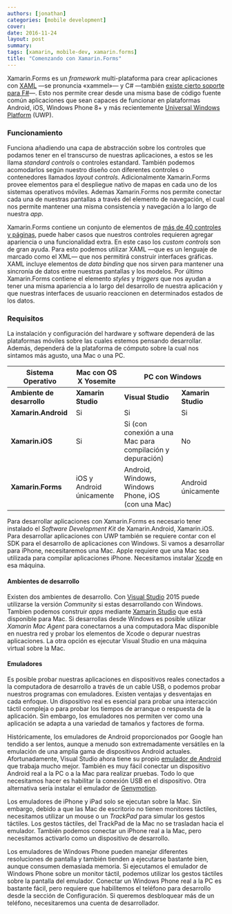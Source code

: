 ```yaml
---
authors: [jonathan]
categories: [mobile development]
cover:
date: 2016-11-24
layout: post
summary:
tags: [xamarin, mobile-dev, xamarin.forms]
title: "Comenzando con Xamarin.Forms"
---
```


Xamarin.Forms es un _framework_ multi-plataforma para crear aplicaciones con [XAML](https://msdn.microsoft.com/en-us/library/cc295302.aspx) —se pronuncia «xammel»— y C# —también [existe cierto soporte para F#](http://www.charlespetzold.com/blog/2015/10/Writing-Xamarin-Forms-Apps-in-FSharp.html)—. Esto nos permite crear desde una misma base de código fuente común aplicaciones que sean capaces de funcionar en plataformas Android, iOS, Windows Phone 8+ y más recientemente [Universal Windows Platform](https://msdn.microsoft.com/en-us/windows/uwp/get-started/whats-a-uwp) (UWP).<!-- more -->

### Funcionamiento

Funciona añadiendo una capa de abstracción sobre los controles que podamos tener en el transcurso de nuestras aplicaciones, a estos se les llama _standard controls_ o controles estandard. También podemos acomodarlos según nuestro diseño con diferentes controles o contenedores llamados _layout controls_. Adicionalmente Xamarin.Forms provee elementos para el despliegue nativo de mapas en cada uno de los sistemas operativos móviles. Ademas Xamarin.Forms nos permite conectar cada una de nuestras pantallas a través del elemento de navegación, el cual nos permite mantener una misma consistencia y navegación a lo largo de nuestra _app_.

Xamarin.Forms contiene un conjunto de elementos de [más de 40 controles y páginas](https://developer.xamarin.com/guides/xamarin-forms/controls/), puede haber casos que nuestros controles requieren agregar apariencia o una funcionalidad extra. En este caso los _custom controls_ son de gran ayuda. Para esto podemos utilizar XAML —que es un lenguaje de marcado como el XML— que nos permitirá construir interfaces gráficas. XAML incluye elementos de _data binding_ que nos sirven para mantener una sincronía de datos entre nuestras pantallas y los modelos. Por último Xamarin.Forms contiene el elemento _styles_ y _triggers_ que nos ayudan a tener una misma apariencia a lo largo del desarrollo de nuestra aplicación y que nuestras interfaces de usuario reaccionen en determinados estados de los datos.

<!-- <figure>
	<a href="https://github.com/xamarinhq/app-evolve" target="_blank">
		<img src="https://www.dropbox.com/s/jvex4w9ulnnniul/DeepLinkFlow.jpg?raw=1" alt="Xamarin Evolve 2016 Mobile App">
	</a>
	<figcaption>Xamarin Evolve 2016 Mobile App: Demostración de una aplicación hecha con Xamarin.Forms</figcaption>
</figure> -->

### Requisitos

La instalación y configuración del hardware y software dependerá de las plataformas móviles sobre las cuales estemos pensando desarrollar. Además, dependerá de la plataforma de cómputo sobre la cual nos sintamos más agusto, una Mac o una PC.

<table class="tbl tbl-responsive">
	<thead>
		<tr>
			<th>
				Sistema Operativo
			</th>
			<th>
				Mac con OS X Yosemite
			</th>
			<th colspan="2">
				PC con Windows
			</th>
		</tr>
	</thead>
	<tbody>
		<tr>
			<td>
				<b>Ambiente de desarrollo</b>
			</td>
			<td>
				<b>Xamarin Studio</b>
			</td>
			<td>
				<b>Visual Studio</b>
			</td>
			<td>
				<b>Xamarin Studio</b>
			</td>
		</tr>
		<tr>
			<td>
				<b>Xamarin.Android</b>
			</td>
			<td>
				Si
			</td>
			<td>
				Si
			</td>
			<td>
				Si
			</td>
		</tr>
		<tr>
			<td>
				<b>Xamarin.iOS</b>
			</td>
			<td>
				Si
			</td>
			<td>
				Si (con conexión a una Mac para compilación y depuración)
			</td>
			<td>
				No
			</td>
		</tr>
		<tr>
			<td>
				<b>Xamarin.Forms</b>
			</td>
			<td>
				iOS y Android únicamente
			</td>
			<td>
				Android, Windows, Windows Phone, iOS (con una Mac)
			</td>
			<td>
				Android
únicamente
			</td>
		</tr>
	</tbody>
</table>

Para desarrollar aplicaciones con Xamarin.Forms es necesario tener instalado el _Software Development Kit_ de Xamarin.Android, Xamarin.iOS. Para desarrollar aplicaciones con UWP también se requiere contar con el SDK para el desarrollo de aplicaciones con Windows. Si vamos a desarrollar para iPhone, necesitaremos una Mac. Apple requiere que una Mac sea utilizada para compilar aplicaciones iPhone. Necesitamos instalar [Xcode](https://developer.apple.com/xcode/) en esa máquina.

#### Ambientes de desarrollo

Existen dos ambientes de desarrollo. Con [Visual Studio](https://www.visualstudio.com/) 2015 puede utilizarse la versión _Community_ si estas desarrollando con Windows. Tambien podemos construir _apps_ mediante [Xamarin Studio](https://www.xamarin.com/studio) que está disponible para Mac. Si desarrollas desde Windows es posible utilizar _Xamarin Mac Agent_ para conectarnos a una computadora Mac disponible en nuestra red y probar los elementos de Xcode o depurar nuestras aplicaciones. La otra opción es ejecutar Visual Studio en una máquina virtual sobre la Mac.

#### Emuladores

Es posible probar nuestras aplicaciones en dispositivos reales conectados a la computadora de desarrollo a través de un cable USB, o podemos probar nuestros programas con emuladores. Existen ventajas y desventajas en cada enfoque. Un dispositivo real es esencial para probar una interacción táctil compleja o para probar los tiempos de arranque o respuesta de la aplicación. Sin embargo, los emuladores nos permiten ver como una aplicación se adapta a una variedad de tamaños y factores de forma.

Históricamente, los emuladores de Android proporcionados por Google han tendido a ser lentos, aunque a menudo son extremadamente versátiles en la emulación de una amplia gama de dispositivos Android actuales. Afortunadamente, Visual Studio ahora tiene su propio [emulador de Android](https://www.visualstudio.com/vs/msft-android-emulator/) que trabaja mucho mejor. También es muy fácil conectar un dispositivo Android real a la PC o a la Mac para realizar pruebas. Todo lo que necesitamos hacer es habilitar la conexión USB en el dispositivo. Otra alternativa sería instalar el emulador de [Genymotion](https://www.genymotion.com/).

Los emuladores de iPhone y iPad solo se ejecutan sobre la Mac. Sin embargo, debido a que las Mac de escritorio no tienen monitores táctiles, necesitamos utilizar un mouse o un _TrackPad_ para simular los gestos táctiles. Los gestos táctiles, del TrackPad de la Mac no se trasladan hacia el emulador. También podemos conectar un iPhone real a la Mac, pero necesitamos activarlo como un dispositivo de desarrollo.

Los emuladores de Windows Phone pueden manejar diferentes resoluciones de pantalla y también tienden a ejecutarse bastante bien, aunque consumen demasiada memoria. Si ejecutamos el emulador de Windows Phone sobre un monitor táctil, podemos utilizar los gestos táctiles sobre la pantalla del emulador. Conectar un Windows Phone real a la PC es bastante fácil, pero requiere que habilitemos el teléfono para desarrollo desde la sección de Configuración. Si queremos desbloquear más de un teléfono, necesitaremos una cuenta de desarrollador.
